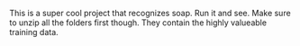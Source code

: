 This is a super cool project that recognizes soap. Run it and see. Make sure to unzip all the folders first though. They contain the highly valueable training data.
